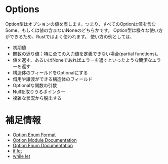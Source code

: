 # Options

Option型はオプションの値を表します。つまり、すべてのOptionは値を含むSome、もしくは値の含まないNoneのどちらかです。
Option型は様々な使い方ができるため、Rustではよく使われます。
使い方の例としては、
- 初期値
- 関数の返り値；特に全ての入力値を定義できない場合(partial functions)。
- 値を返す、あるいはNoneであればエラーを返すといったような簡潔なエラーを返す
- 構造体のフィールドをOptionalにする
- 借用や譲渡ができる構造体のフィールド
- Optionalな関数の引数
- Nullを取りうるポインター
- 複雑な状況から脱出する

# 補足情報

- [Option Enum Format](https://doc.rust-jp.rs/book-ja/ch10-01-syntax.html#enum%E5%AE%9A%E7%BE%A9%E3%81%A7%E3%81%AF)
- [Option Module Documentation](https://doc.rust-lang.org/std/option/)
- [Option Enum Documentation](https://doc.rust-lang.org/std/option/enum.Option.html)
- [if let](https://doc.rust-jp.rs/rust-by-example-ja/flow_control/if_let.html)
- [while let](https://doc.rust-jp.rs/rust-by-example-ja/flow_control/while_let.html)
